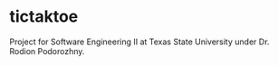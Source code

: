 # tictaktoe
Project for Software Engineering II at Texas State University under Dr. Rodion Podorozhny.
